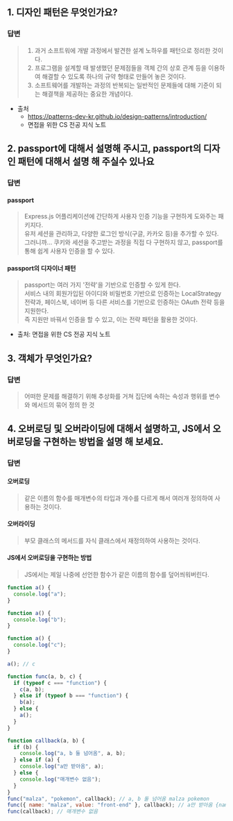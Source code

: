 ## 1. 디자인 패턴은 무엇인가요?

### 답변

> 1. 과거 소프트워에 개발 과정에서 발견한 설계 노하우를 패턴으로 정리한 것이다.
> 2. 프로그램을 설계할 때 발생했던 문제점들을 객체 간의 상호 관계 등을 이용하여 해결할 수 있도록 하나의 규약 형태로 만들어 놓은 것이다.
> 3. 소프트웨어를 개발하는 과정의 반복되는 일반적인 문제들에 대해 기준이 되는 해결책을 제공하는 중요한 개념이다.

- 출처
  - https://patterns-dev-kr.github.io/design-patterns/introduction/
  - 면접을 위한 CS 전공 지식 노트

## 2. passport에 대해서 설명해 주시고, passport의 디자인 패턴에 대해서 설명 해 주실수 있나요

### 답변

#### passport

> Express.js 어플리케이션에 간단하게 사용자 인증 기능을 구현하게 도와주는 패키지다.  
> 유저 세션을 관리하고, 다양한 로그인 방식(구글, 카카오 등)을 추가할 수 있다.  
> 그러니까... 쿠키와 세션을 주고받는 과정을 직접 다 구현하지 않고, passport를 통해 쉽게 사용자 인증을 할 수 있다.

#### passport의 디자이너 패턴

> passport는 여러 가지 '전략'을 기반으로 인증할 수 있게 한다.  
> 서비스 내의 회원가입된 아이디와 비밀번호 기반으로 인증하는 LocalStrategy 전략과, 페이스북, 네이버 등 다른 서비스를 기반으로 인증하는 OAuth 전략 등을 지원한다.  
> 즉 지원만 바꿔서 인증을 할 수 있고, 이는 전략 패턴을 활용한 것이다.

- 출처: 면접을 위한 CS 전공 지식 노트

## 3. 객체가 무엇인가요?

### 답변

> 어떠한 문제를 해결하기 위해 추상화를 거쳐 집단에 속하는 속성과 행위를 변수와 메서드의 묶어 정의 한 것

## 4. 오버로딩 및 오버라이딩에 대해서 설명하고, JS에서 오버로딩을 구현하는 방법을 설명 해 보세요.

### 답변

#### 오버로딩

> 같은 이름의 함수를 매개변수의 타입과 개수를 다르게 해서 여러개 정의하여 사용하는 것이다.

#### 오버라이딩

> 부모 클래스의 메서드를 자식 클래스에서 재정의하여 사용하는 것이다.

#### JS에서 오버로딩을 구현하는 방법

> JS에서는 제일 나중에 선언한 함수가 같은 이름의 함수를 덮어씌워버린다.

```js
function a() {
  console.log("a");
}

function a() {
  console.log("b");
}

function a() {
  console.log("c");
}

a(); // c
```

```js
function func(a, b, c) {
  if (typeof c === "function") {
    c(a, b);
  } else if (typeof b === "function") {
    b(a);
  } else {
    a();
  }
}

function callback(a, b) {
  if (b) {
    console.log("a, b 둘 넘어옴", a, b);
  } else if (a) {
    console.log("a만 받아옴", a);
  } else {
    console.log("매개변수 없음");
  }
}
func("malza", "pokemon", callback); // a, b 둘 넘어옴 malza pokemon
func({ name: "malza", value: "front-end" }, callback); // a만 받아옴 {name: 'malza', value: 'front-end'}
func(callback); // 매개변수 없음
```
